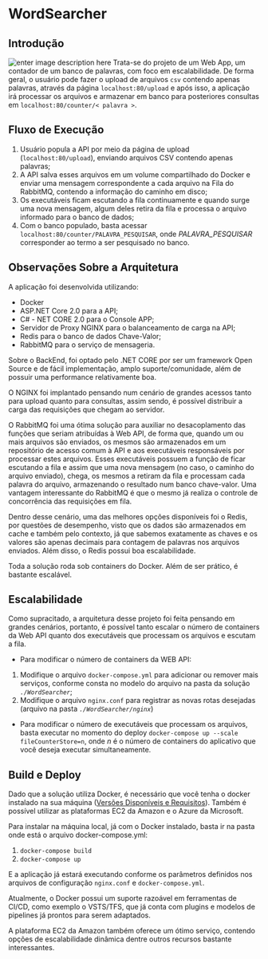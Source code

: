 
# WordSearcher

## Introdução
![enter image description here](https://gitlab.com/osoaresvictor/word-searcher/raw/master/wordsearcher_architecture.png)
Trata-se do projeto de um Web App, um contador de um banco de  palavras, com foco em escalabilidade. De forma geral, o usuário pode fazer o upload de arquivos `csv` contendo apenas palavras, através da página `localhost:80/upload` e após isso, a aplicação irá processar os arquivos e armazenar em banco para posteriores consultas em `localhost:80/counter/< palavra >`.

## Fluxo de Execução

1. Usuário popula a API por meio da página de upload (`localhost:80/upload`), enviando arquivos CSV contendo apenas palavras;
2. A API salva esses arquivos em um volume compartilhado do Docker e enviar uma mensagem correspondente a cada arquivo na Fila do RabbitMQ, contendo a informação do caminho em disco;
3.  Os executáveis ficam escutando a fila continuamente e quando surge uma nova mensagem, algum deles retira da fila e processa o arquivo informado para o banco de dados;
4. Com o banco populado, basta acessar  `localhost:80/counter/PALAVRA_PESQUISAR`, onde *PALAVRA_PESQUISAR* corresponder ao termo a ser pesquisado no banco.

## Observações Sobre a Arquitetura

A aplicação foi desenvolvida utilizando:
- Docker
- ASP.NET Core 2.0 para a API;
- C# - NET CORE 2.0 para o Console APP;
- Servidor de Proxy NGINX para o balanceamento de carga na API;
- Redis para o banco de dados Chave-Valor;
- RabbitMQ para o serviço de mensageria.

Sobre o BackEnd, foi optado pelo .NET CORE por ser um framework Open Source e de fácil implementação, amplo suporte/comunidade, além de possuir uma performance relativamente boa. 

O NGINX foi implantado pensando num cenário de grandes acessos tanto para upload quanto para consultas, assim sendo, é possível distribuir a carga das requisições que chegam ao servidor.

O RabbitMQ foi uma ótima solução para auxiliar no desacoplamento das funções que seriam atribuídas à Web API, de forma que, quando um ou mais arquivos são enviados, os mesmos são armazenados em um repositório de acesso comum à API e aos executáveis responsáveis por processar estes arquivos. Esses executáveis possuem a função de ficar escutando a fila e assim que uma nova mensagem (no caso, o caminho do arquivo enviado), chega, os mesmos a retiram da fila e processam cada palavra do arquivo, armazenando o resultado num banco chave-valor. Uma vantagem interessante do RabbitMQ é que o mesmo já realiza o controle de concorrência das requisições em fila.

Dentro desse cenário, uma das melhores opções disponíveis foi o Redis, por questões de desempenho, visto que os dados são armazenados em cache e também pelo contexto, já que sabemos exatamente as chaves e os valores são apenas decimais para contagem de palavras nos arquivos enviados. Além disso, o Redis possui boa escalabilidade.

Toda a solução roda sob containers do Docker. Além de ser prático, é bastante escalável.

## Escalabilidade

Como supracitado, a arquitetura desse projeto foi feita pensando em grandes cenários, portanto, é possível tanto escalar o número de containers da Web API quanto dos executáveis que processam os arquivos e escutam a fila.

- Para modificar o número de containers da WEB API:
1. Modifique o arquivo `docker-compose.yml` para adicionar ou remover mais serviços, conforme consta no modelo do arquivo na pasta da solução *`./WordSearcher`*;
2. Modifique o arquivo `nginx.conf` para registrar as novas rotas desejadas (arquivo na pasta *`./WordSearcher/nginx`*)

- Para modificar o número de executáveis que processam os arquivos, basta executar no momento do deploy `docker-compose up --scale fileCounterStore=n`, onde *n* é o número de containers do aplicativo que você deseja executar simultaneamente.

## Build e Deploy

Dado que a solução utiliza Docker, é necessário que você tenha o docker instalado na sua máquina ([Versões Disponíveis e Requisitos](https://store.docker.com/search?offering=community&q=&type=edition)). Também é possível utilizar as plataformas EC2 da Amazon e o Azure da Microsoft.

Para instalar na máquina local, já com o Docker instalado, basta ir na pasta onde está o arquivo docker-compose.yml:
1. `docker-compose build`
2.  `docker-compose up`

E a aplicação já estará executando conforme os parâmetros definidos nos arquivos de configuração `nginx.conf` e `docker-compose.yml`.

Atualmente, o Docker possui um suporte razoável em ferramentas de CI/CD, como exemplo o VSTS/TFS, que já conta com plugins e modelos de pipelines já prontos para serem adaptados.

A plataforma EC2 da Amazon também oferece um ótimo serviço, contendo opções de escalabilidade dinâmica dentre outros recursos bastante interessantes.
